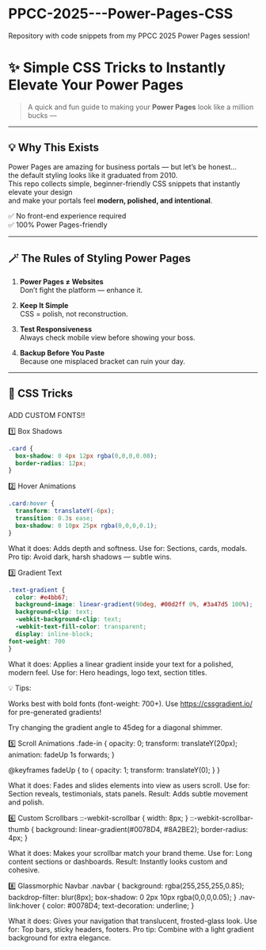 # PPCC-2025---Power-Pages-CSS
Repository with code snippets from my PPCC 2025 Power Pages session!


# ✨ Simple CSS Tricks to Instantly Elevate Your Power Pages

> A quick and fun guide to making your **Power Pages** look like a million bucks —  

---

## 💡 Why This Exists

Power Pages are amazing for business portals — but let’s be honest…  
the default styling looks like it graduated from 2010.  
This repo collects simple, beginner-friendly CSS snippets that instantly elevate your design  
and make your portals feel **modern, polished, and intentional**.

✅ No front-end experience required  
✅ 100% Power Pages-friendly

---

## 🪄 The Rules of Styling Power Pages

1. **Power Pages ≠ Websites**  
   Don’t fight the platform — enhance it.

2. **Keep It Simple**  
   CSS = polish, not reconstruction.

3. **Test Responsiveness**  
   Always check mobile view before showing your boss.

4. **Backup Before You Paste**  
   Because one misplaced bracket can ruin your day.

---

## 🎨 CSS Tricks

### 

ADD CUSTOM FONTS!!


1️⃣ Box Shadows

```css
.card {
  box-shadow: 0 4px 12px rgba(0,0,0,0.08);
  border-radius: 12px;
}
```


2️⃣ Hover Animations


```css
.card:hover {
  transform: translateY(-6px);
  transition: 0.3s ease;
  box-shadow: 0 10px 25px rgba(0,0,0,0.1);
}
```


What it does: Adds depth and softness.
Use for: Sections, cards, modals.
Pro tip: Avoid dark, harsh shadows — subtle wins.


3️⃣ Gradient Text

```css
.text-gradient {
  color: #e4bb67;
  background-image: linear-gradient(90deg, #00d2ff 0%, #3a47d5 100%);
  background-clip: text;
  -webkit-background-clip: text;
  -webkit-text-fill-color: transparent;
  display: inline-block;
font-weight: 700
}
```

What it does: Applies a linear gradient inside your text for a polished, modern feel.
Use for: Hero headings, logo text, section titles.

💡 Tips:

Works best with bold fonts (font-weight: 700+).
Use https://cssgradient.io/ for pre-generated gradients!

Try changing the gradient angle to 45deg for a diagonal shimmer.

5️⃣ Scroll Animations
.fade-in {
  opacity: 0;
  transform: translateY(20px);
  animation: fadeUp 1s forwards;
}

@keyframes fadeUp {
  to {
    opacity: 1;
    transform: translateY(0);
  }
}


What it does: Fades and slides elements into view as users scroll.
Use for: Section reveals, testimonials, stats panels.
Result: Adds subtle movement and polish.


6️⃣ Custom Scrollbars
::-webkit-scrollbar {
  width: 8px;
}
::-webkit-scrollbar-thumb {
  background: linear-gradient(#0078D4, #8A2BE2);
  border-radius: 4px;
}


What it does: Makes your scrollbar match your brand theme.
Use for: Long content sections or dashboards.
Result: Instantly looks custom and cohesive.


8️⃣ Glassmorphic Navbar
.navbar {
  background: rgba(255,255,255,0.85);
  backdrop-filter: blur(8px);
  box-shadow: 0 2px 10px rgba(0,0,0,0.05);
}
.nav-link:hover {
  color: #0078D4;
  text-decoration: underline;
}


What it does: Gives your navigation that translucent, frosted-glass look.
Use for: Top bars, sticky headers, footers.
Pro tip: Combine with a light gradient background for extra elegance.







